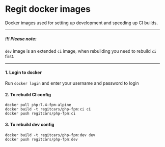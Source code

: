 Regit docker images
===================

Docker images used for setting up development and speeding up CI builds.

-----
##### !!! Please note:
`dev` image is an extended `ci` image, when rebuilding you need to rebuild `ci` first.

-----

#### 1. Login to docker
Run `docker login` and enter your username and password to login

#### 2. To rebuild CI config
```
docker pull php:7.4-fpm-alpine
docker build -t regitcars/php-fpm:ci ci
docker push regitcars/php-fpm:ci
```

#### 3. To rebuild dev config
```
docker build -t regitcars/php-fpm:dev dev
docker push regitcars/php-fpm:dev
```


